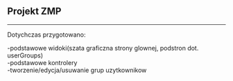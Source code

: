<h2>Projekt ZMP</h2>
<hr/>
<p>Dotychczas przygotowano:</p>
-podstawowe widoki(szata graficzna strony glownej, podstron dot. userGroups) <br/> 
-podstawowe kontrolery <br/>
-tworzenie/edycja/usuwanie grup uzytkownikow
